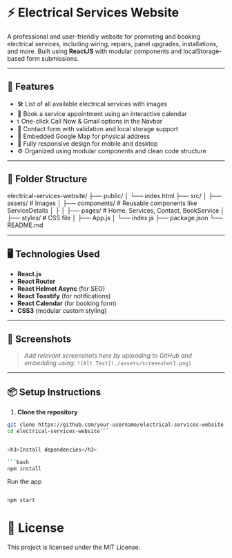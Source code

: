 # ⚡ Electrical Services Website

A professional and user-friendly website for promoting and booking electrical services, including wiring, repairs, panel upgrades, installations, and more. Built using **ReactJS** with modular components and localStorage-based form submissions.

---

## 🚀 Features

- 🛠️ List of all available electrical services with images
- 📅 Book a service appointment using an interactive calendar
- 📞 One-click Call Now & Gmail options in the Navbar
- 📩 Contact form with validation and local storage support
- 📍 Embedded Google Map for physical address
- 📱 Fully responsive design for mobile and desktop
- ⚙️ Organized using modular components and clean code structure

---



## 📁 Folder Structure

electrical-services-website/
├── public/
│ └── index.html
├── src/
│ ├── assets/ # Images
│ ├── components/ # Reusable components like ServiceDetails
│ ├
│ ├── pages/ # Home, Services, Contact, BookService
│ ├── styles/ # CSS file
│ ├── App.js
│ └── index.js
├── package.json
└── README.md



---

## 🖥️ Technologies Used

- **React.js**
- **React Router**
- **React Helmet Async** (for SEO)
- **React Toastify** (for notifications)
- **React Calendar** (for booking form)
- **CSS3** (modular custom styling)

---

## 📸 Screenshots

> _Add relevant screenshots here by uploading to GitHub and embedding using:_
> `![Alt Text](./assets/screenshot1.png)`

---

## 📦 Setup Instructions

1. **Clone the repository**

```bash
git clone https://github.com/your-username/electrical-services-website.git
cd electrical-services-website```


<h3>Install dependencies</h3>

```bash
npm install
```

Run the app

```bash

npm start
```

# 📄 License
This project is licensed under the MIT License.

